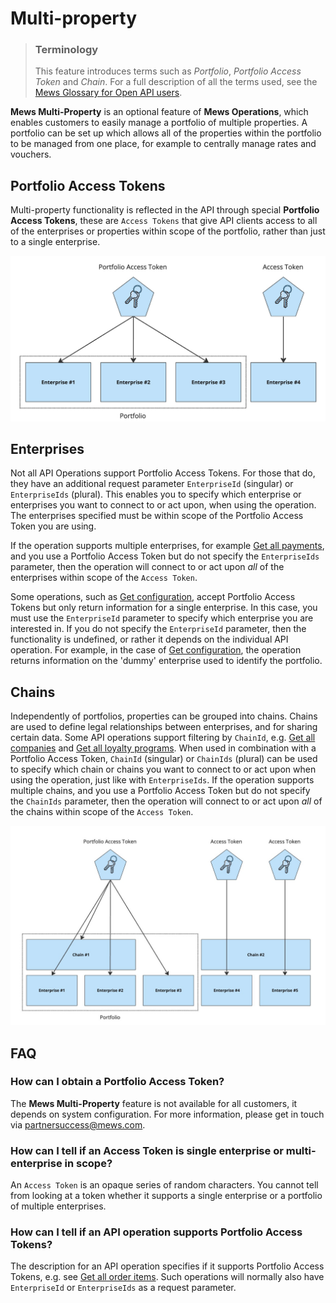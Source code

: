 # Multi-property

> ### Terminology
> This feature introduces terms such as *Portfolio*, *Portfolio Access Token* and *Chain*.
> For a full description of all the terms used, see the [Mews Glossary for Open API users](https://help.mews.com/s/article/Mews-Glossary-for-Open-API-users?language=en_US).

**Mews Multi-Property** is an optional feature of **Mews Operations**, which enables customers to easily manage a portfolio of multiple properties. A portfolio can be set up which allows all of the properties within the portfolio to be managed from one place, for example to centrally manage rates and vouchers.

## Portfolio Access Tokens

Multi-property functionality is reflected in the API through special **Portfolio Access Tokens**, these are `Access Tokens` that give API clients access to all of the enterprises or properties within scope of the portfolio, rather than just to a single enterprise.

![](../.gitbook/assets/multi-property1.png)

## Enterprises

Not all API Operations support Portfolio Access Tokens. For those that do, they have an additional request parameter `EnterpriseId` (singular) or `EnterpriseIds` (plural). This enables you to specify which enterprise or enterprises you want to connect to or act upon, when using the operation. The enterprises specified must be within scope of the Portfolio Access Token you are using.

If the operation supports multiple enterprises, for example [Get all payments](../operations/payments.md#get-all-payments), and you use a Portfolio Access Token but do not specify the `EnterpriseIds` parameter, then the operation will connect to or act upon _all_ of the enterprises within scope of the `Access Token`.

Some operations, such as [Get configuration](../operations/configuration.md#get-configuration), accept Portfolio Access Tokens but only return information for a single enterprise. In this case, you must use the `EnterpriseId` parameter to specify which enterprise you are interested in. If you do not specify the `EnterpriseId` parameter, then the functionality is undefined, or rather it depends on the individual API operation. For example, in the case of [Get configuration](../operations/configuration.md#get-configuration), the operation returns information on the 'dummy' enterprise used to identify the portfolio.

## Chains

Independently of portfolios, properties can be grouped into chains. Chains are used to define legal relationships between enterprises, and for sharing certain data. Some API operations support filtering by `ChainId`, e.g. [Get all companies](../operations/companies.md#get-all-companies) and [Get all loyalty programs](../operations/loyaltyprograms.md#get-all-loyalty-programs). When used in combination with a Portfolio Access Token, `ChainId` (singular) or `ChainIds` (plural) can be used to specify which chain or chains you want to connect to or act upon when using the operation, just like with `EnterpriseIds`. If the operation supports multiple chains, and you use a Portfolio Access Token but do not specify the `ChainIds` parameter, then the operation will connect to or act upon _all_ of the chains within scope of the `Access Token`.

![](../.gitbook/assets/multi-property2.png)

## FAQ

### How can I obtain a Portfolio Access Token?

The **Mews Multi-Property** feature is not available for all customers, it depends on system configuration. For more information, please get in touch via [partnersuccess@mews.com](mailto://partnersuccess@mews.com).

### How can I tell if an Access Token is single enterprise or multi-enterprise in scope?

An `Access Token` is an opaque series of random characters. You cannot tell from looking at a token whether it supports a single enterprise or a portfolio of multiple enterprises.

### How can I tell if an API operation supports Portfolio Access Tokens?

The description for an API operation specifies if it supports Portfolio Access Tokens, e.g. see [Get all order items](../operations/orderitems.md#get-all-order-items). Such operations will normally also have `EnterpriseId` or `EnterpriseIds` as a request parameter.

